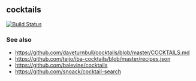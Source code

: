 ## cocktails

[![Build Status](https://api.travis-ci.org/stevana/cocktails.svg?branch=master)](https://travis-ci.org/stevana/cocktails)

### See also

  * https://github.com/daveturnbull/cocktails/blob/master/COCKTAILS.md
  * https://github.com/teijo/iba-cocktails/blob/master/recipes.json
  * https://github.com/balevine/cocktails
  * https://github.com/snoack/cocktail-search
